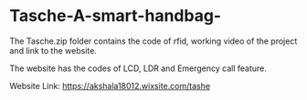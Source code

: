 # Tasche-A-smart-handbag-
The Tasche.zip folder contains the code of rfid, working video of the project and link to the website.

The website has the codes of LCD, LDR and Emergency call feature.

Website Link: https://akshala18012.wixsite.com/tashe
